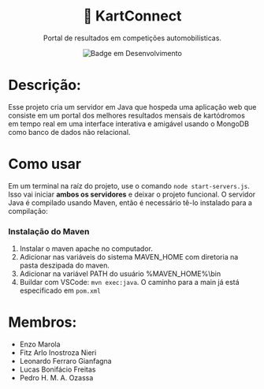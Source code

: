 <div align="center">
  <h1>🛜 KartConnect</h1>
  <p>Portal de resultados em competições automobilísticas.</p>

  ![Badge em Desenvolvimento](http://img.shields.io/static/v1?label=STATUS&message=CONCLUÍDO&color=GREEN&style=for-the-badge)
  
</div>

# Descrição:
Esse projeto cria um servidor em Java que hospeda uma aplicação web que consiste em um portal dos melhores resultados mensais de kartódromos em tempo real em uma interface interativa e amigável usando o MongoDB como banco de dados não relacional.

# Como usar
Em um terminal na raíz do projeto, use o comando `node start-servers.js`. Isso vai iniciar **ambos os servidores** e deixar o projeto funcional. O servidor Java é compilado usando Maven, então é necessário tê-lo instalado para a compilação: 

### Instalação do Maven
1. Instalar o maven apache no computador.
2. Adicionar nas variáveis do sistema MAVEN_HOME com diretoria na pasta deszipada do maven.
3. Adicionar na variável PATH do usuário %MAVEN_HOME%\bin
4. Buildar com VSCode: `mvn exec:java`. O caminho para a main já está especificado em `pom.xml`

# Membros:
- Enzo Marola 
- Fitz Arlo Inostroza Nieri
- Leonardo Ferraro Gianfagna
- Lucas Bonifácio Freitas
- Pedro H. M. A. Ozassa
